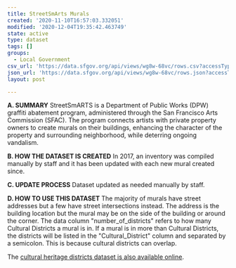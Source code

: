 ```yaml
---
title: StreetSmArts Murals
created: '2020-11-10T16:57:03.332051'
modified: '2020-12-04T19:35:42.463749'
state: active
type: dataset
tags: []
groups:
  - Local Government
csv_url: 'https://data.sfgov.org/api/views/wg8w-68vc/rows.csv?accessType=DOWNLOAD'
json_url: 'https://data.sfgov.org/api/views/wg8w-68vc/rows.json?accessType=DOWNLOAD'
layout: post

---
```

<strong>A. SUMMARY</strong>
StreetSmARTS is a Department of Public Works (DPW) graffiti abatement program, administered through the San Francisco Arts Commission (SFAC). The program connects artists with private property owners to create murals on their buildings, enhancing the character of the property and surrounding neighborhood, while deterring ongoing vandalism.

<strong>B. HOW THE DATASET IS CREATED</strong>
In 2017, an inventory was compiled manually by staff and it has been updated with each new mural created since.

<strong>C. UPDATE PROCESS</strong>
Dataset updated as needed manually by staff.

<strong>D. HOW TO USE THIS DATASET</strong>
The majority of murals have street addresses but a few have street intersections instead. The address is the building location but the mural may be on the side of the building or around the corner. The data column "number_of_districts" refers to how many Cultural Districts a mural is in. If a mural is in more than Cultural Districts, the districts will be listed in the "Cultural_District" column and separated by a semicolon. This is because cultural districts can overlap. 

The <a href="https://data.sfgov.org/Culture-and-Recreation/Cultural-Heritage-Districts/5xmc-5bjj">cultural heritage districts dataset is also available online</a>.
